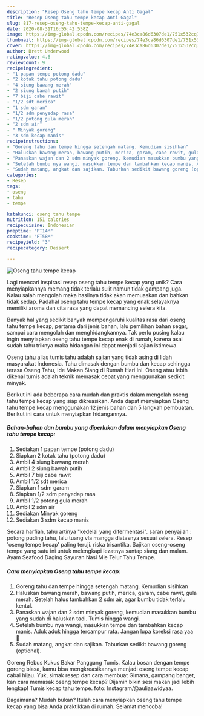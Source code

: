 ```yaml
---
description: "Resep Oseng tahu tempe kecap Anti Gagal"
title: "Resep Oseng tahu tempe kecap Anti Gagal"
slug: 817-resep-oseng-tahu-tempe-kecap-anti-gagal
date: 2020-08-31T16:55:42.558Z
image: https://img-global.cpcdn.com/recipes/74e3ca86d6307de1/751x532cq70/oseng-tahu-tempe-kecap-foto-resep-utama.jpg
thumbnail: https://img-global.cpcdn.com/recipes/74e3ca86d6307de1/751x532cq70/oseng-tahu-tempe-kecap-foto-resep-utama.jpg
cover: https://img-global.cpcdn.com/recipes/74e3ca86d6307de1/751x532cq70/oseng-tahu-tempe-kecap-foto-resep-utama.jpg
author: Brett Underwood
ratingvalue: 4.6
reviewcount: 9
recipeingredient:
- "1 papan tempe potong dadu"
- "2 kotak tahu potong dadu"
- "4 siung bawang merah"
- "2 siung bawah putih"
- "7 biji cabe rawit"
- "1/2 sdt merica"
- "1 sdm garam"
- "1/2 sdm penyedap rasa"
- "1/2 potong gula merah"
- "2 sdm air"
- " Minyak goreng"
- "3 sdm kecap manis"
recipeinstructions:
- "Goreng tahu dan tempe hingga setengah matang. Kemudian sisihkan"
- "Haluskan bawang merah, bawang putih, merica, garam, cabe rawit, gula merah. Setelah halus tambahkan 2 sdm air, agar bumbu tidak terlalu kental."
- "Panaskan wajan dan 2 sdm minyak goreng, kemudian masukkan bumbu yang sudah di haluskan tadi. Tumis hingga wangi."
- "Setelah bumbu nya wangi, masukkan tempe dan tambahkan kecap manis. Aduk aduk hingga tercampur rata. Jangan lupa koreksi rasa yaa 🤗"
- "Sudah matang, angkat dan sajikan. Taburkan sedikit bawang goreng (optional)."
categories:
- Resep
tags:
- oseng
- tahu
- tempe

katakunci: oseng tahu tempe 
nutrition: 151 calories
recipecuisine: Indonesian
preptime: "PT14M"
cooktime: "PT58M"
recipeyield: "3"
recipecategory: Dessert

---
```



![Oseng tahu tempe kecap](https://img-global.cpcdn.com/recipes/74e3ca86d6307de1/751x532cq70/oseng-tahu-tempe-kecap-foto-resep-utama.jpg)

Lagi mencari inspirasi resep oseng tahu tempe kecap yang unik? Cara menyiapkannya memang tidak terlalu sulit namun tidak gampang juga. Kalau salah mengolah maka hasilnya tidak akan memuaskan dan bahkan tidak sedap. Padahal oseng tahu tempe kecap yang enak selayaknya memiliki aroma dan cita rasa yang dapat memancing selera kita.

Banyak hal yang sedikit banyak mempengaruhi kualitas rasa dari oseng tahu tempe kecap, pertama dari jenis bahan, lalu pemilihan bahan segar, sampai cara mengolah dan menghidangkannya. Tak perlu pusing kalau ingin menyiapkan oseng tahu tempe kecap enak di rumah, karena asal sudah tahu triknya maka hidangan ini dapat menjadi sajian istimewa.

Oseng tahu alias tumis tahu adalah sajian yang tidak asing di lidah masyarakat Indonesia. Tahu dimasak dengan bumbu dan kecap sehingga terasa Oseng Tahu, Ide Makan Siang di Rumah Hari Ini. Oseng atau lebih dikenal tumis adalah teknik memasak cepat yang menggunakan sedikit minyak.


Berikut ini ada beberapa cara mudah dan praktis dalam mengolah oseng tahu tempe kecap yang siap dikreasikan. Anda dapat menyiapkan Oseng tahu tempe kecap menggunakan 12 jenis bahan dan 5 langkah pembuatan. Berikut ini cara untuk menyiapkan hidangannya.

<!--inarticleads1-->

##### Bahan-bahan dan bumbu yang diperlukan dalam menyiapkan Oseng tahu tempe kecap:

1. Sediakan 1 papan tempe (potong dadu)
1. Siapkan 2 kotak tahu (potong dadu)
1. Ambil 4 siung bawang merah
1. Ambil 2 siung bawah putih
1. Ambil 7 biji cabe rawit
1. Ambil 1/2 sdt merica
1. Siapkan 1 sdm garam
1. Siapkan 1/2 sdm penyedap rasa
1. Ambil 1/2 potong gula merah
1. Ambil 2 sdm air
1. Sediakan  Minyak goreng
1. Sediakan 3 sdm kecap manis


Secara harfiah, tahu artinya &#34;kedelai yang difermentasi&#34;. saran penyajian : potong puding tahu, lalu tuang vla mangga diatasnya sesuai selera. Resep &#39;oseng tempe kecap&#39; paling teruji. riska trisantika. Sajikan oseng-oseng tempe yang satu ini untuk melengkapi lezatnya santap siang dan malam. Ayam Seafood Daging Sayuran Nasi Mie Telur Tahu Tempe. 

<!--inarticleads2-->

##### Cara menyiapkan Oseng tahu tempe kecap:

1. Goreng tahu dan tempe hingga setengah matang. Kemudian sisihkan
1. Haluskan bawang merah, bawang putih, merica, garam, cabe rawit, gula merah. Setelah halus tambahkan 2 sdm air, agar bumbu tidak terlalu kental.
1. Panaskan wajan dan 2 sdm minyak goreng, kemudian masukkan bumbu yang sudah di haluskan tadi. Tumis hingga wangi.
1. Setelah bumbu nya wangi, masukkan tempe dan tambahkan kecap manis. Aduk aduk hingga tercampur rata. Jangan lupa koreksi rasa yaa 🤗
1. Sudah matang, angkat dan sajikan. Taburkan sedikit bawang goreng (optional).


Goreng Rebus Kukus Bakar Panggang Tumis. Kalau bosan dengan tempe goreng biasa, kamu bisa mengkreasikannya menjadi oseng tempe kecap cabai hijau. Yuk, simak resep dan cara membuat Gimana, gampang banget, kan cara memasak oseng tempe kecap? Dijamin bikin sesi makan jadi lebih lengkap! Tumis kecap tahu tempe. foto: Instagram/@auliaawidyaa. 

Bagaimana? Mudah bukan? Itulah cara menyiapkan oseng tahu tempe kecap yang bisa Anda praktikkan di rumah. Selamat mencoba!

